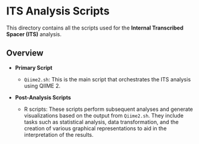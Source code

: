 # ITS Analysis Scripts

This directory contains all the scripts used for the **Internal Transcribed Spacer (ITS)** analysis.

## Overview

- **Primary Script**
  - `Qiime2.sh`: This is the main script that orchestrates the ITS analysis using QIIME 2.

- **Post-Analysis Scripts**
  - R scripts: These scripts perform subsequent analyses and generate visualizations based on the output from `Qiime2.sh`. They include tasks such as statistical analysis, data transformation, and the creation of various graphical representations to aid in the interpretation of the results.
